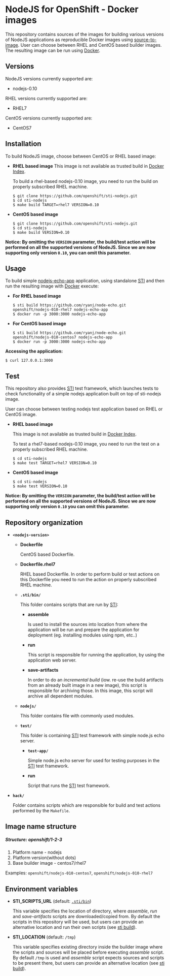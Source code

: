 NodeJS for OpenShift - Docker images
========================================

This repository contains sources of the images for building various versions
of NodeJS applications as reproducible Docker images using
[source-to-image](https://github.com/openshift/source-to-image).
User can choose between RHEL and CentOS based builder images.
The resulting image can be run using [Docker](http://docker.io).


Versions
---------------
NodeJS versions currently supported are:
* nodejs-0.10

RHEL versions currently supported are:
* RHEL7

CentOS versions currently supported are:
* CentOS7


Installation
---------------
To build NodeJS image, choose between CentOS or RHEL based image:
*  **RHEL based image**
    This image is not available as trusted build in [Docker Index](https://index.docker.io).

    To build a rhel-based nodejs-0.10 image, you need to run the build on properly
    subscribed RHEL machine.

    ```
    $ git clone https://github.com/openshift/sti-nodejs.git
    $ cd sti-nodejs
    $ make build TARGET=rhel7 VERSION=0.10
    ```

*  **CentOS based image**
    ```
    $ git clone https://github.com/openshift/sti-nodejs.git
    $ cd sti-nodejs
    $ make build VERSION=0.10
    ```

**Notice: By omitting the `VERSION` parameter, the build/test action will be performed
on all the supported versions of NodeJS. Since we are now supporting only version `0.10`,
you can omit this parameter.**


Usage
---------------------
To build simple [nodejs-echo-app](https://github.com/ryanj/node-echo) application,
using standalone [STI](https://github.com/openshift/source-to-image) and then run the
resulting image with [Docker](http://docker.io) execute:

*  **For RHEL based image**
    ```
    $ sti build https://github.com/ryanj/node-echo.git openshift/nodejs-010-rhel7 nodejs-echo-app
    $ docker run -p 3000:3000 nodejs-echo-app
    ```

*  **For CentOS based image**
    ```
    $ sti build https://github.com/ryanj/node-echo.git openshift/nodejs-010-centos7 nodejs-echo-app
    $ docker run -p 3000:3000 nodejs-echo-app
    ```

**Accessing the application:**
```
$ curl 127.0.0.1:3000
```


Test
---------------------
This repository also provides [STI](https://github.com/openshift/source-to-image) test framework,
which launches tests to check functionality of a simple nodejs application built on top of sti-nodejs image.

User can choose between testing nodejs test application based on RHEL or CentOS image.

*  **RHEL based image**

    This image is not available as trusted build in [Docker Index](https://index.docker.io).

    To test a rhel7-based nodejs-0.10 image, you need to run the test on a properly
    subscribed RHEL machine.

    ```
    $ cd sti-nodejs
    $ make test TARGET=rhel7 VERSION=0.10
    ```

*  **CentOS based image**

    ```
    $ cd sti-nodejs
    $ make test VERSION=0.10
    ```

**Notice: By omitting the `VERSION` parameter, the build/test action will be performed
on all the supported versions of NodeJS. Since we are now supporting only version `0.10`
you can omit this parameter.**


Repository organization
------------------------
* **`<nodejs-version>`**

    * **Dockerfile**

        CentOS based Dockerfile.

    * **Dockerfile.rhel7**

        RHEL based Dockerfile. In order to perform build or test actions on this
        Dockerfile you need to run the action on properly subscribed RHEL machine.

    * **`.sti/bin/`**

        This folder contains scripts that are run by [STI](https://github.com/openshift/source-to-image):

        *   **assemble**

            Is used to install the sources into location from where the application
            will be run and prepare the application for deployment (eg. installing
            modules using npm, etc..)

        *   **run**

            This script is responsible for running the application, by using the
            application web server.

        *   **save-artifacts**

            In order to do an *incremental build* (iow. re-use the build artifacts
            from an already built image in a new image), this script is responsible for
            archiving those. In this image, this script will archive all dependent modules.

    * **`nodejs/`**

        This folder contains file with commonly used modules.

    * **`test/`**

        This folder is containing [STI](https://github.com/openshift/source-to-image)
        test framework with simple node.js echo server.

        * **`test-app/`**

            Simple node.js echo server for used for testing purposes in the [STI](https://github.com/openshift/source-to-image) test framework.

        * **run**

            Script that runs the [STI](https://github.com/openshift/source-to-image) test framework.

* **`hack/`**

    Folder contains scripts which are responsible for build and test actions performed by the `Makefile`.

Image name structure
------------------------
##### Structure: openshift/1-2-3

1. Platform name - nodejs
2. Platform version(without dots)
3. Base builder image - centos7/rhel7

Examples: `openshift/nodejs-010-centos7`, `openshift/nodejs-010-rhel7`


Environment variables
---------------------

*  **STI_SCRIPTS_URL** (default: [`.sti/bin`](https://raw.githubusercontent.com/openshift/sti-nodejs/master/0.10/.sti/bin))

    This variable specifies the location of directory, where *assemble*, *run* and
    *save-artifacts* scripts are downloaded/copied from. By default the scripts
    in this repository will be used, but users can provide an alternative
    location and run their own scripts (see [sti build](https://github.com/openshift/source-to-image/blob/master/docs/cli.md#sti-build)).

* **STI_LOCATION** (default: `/tmp`)

    This variable specifies existing directory inside the builder image where
    the scripts and sources will be placed before executing *assemble* script.
    By default `/tmp` is used and *assemble* script expects sources and scripts
    to be present there, but users can provide an alternative location
    (see [sti build](https://github.com/openshift/source-to-image/blob/master/docs/cli.md#sti-build)).
